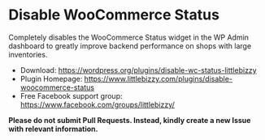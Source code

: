 # Disable WooCommerce Status

Completely disables the WooCommerce Status widget in the WP Admin dashboard to greatly improve backend performance on shops with large inventories.

* Download: https://wordpress.org/plugins/disable-wc-status-littlebizzy
* Plugin Homepage: https://www.littlebizzy.com/plugins/disable-woocommerce-status
* Free Facebook support group: https://www.facebook.com/groups/littlebizzy/

**Please do not submit Pull Requests. Instead, kindly create a new Issue with relevant information.**
